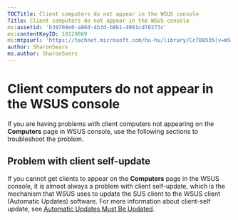 ```yaml
---
TOCTitle: Client computers do not appear in the WSUS console
Title: Client computers do not appear in the WSUS console
ms:assetid: 'b39704e0-a86d-4b3d-b8b1-4081cd78273c'
ms:contentKeyID: 18129869
ms:mtpsurl: 'https://technet.microsoft.com/hu-hu/library/Cc708535(v=WS.10)'
author: SharonSears
ms.author: SharonSears
---
```


Client computers do not appear in the WSUS console
==================================================

If you are having problems with client computers not appearing on the **Computers** page in WSUS console, use the following sections to troubleshoot the problem.

Problem with client self-update
-------------------------------

If you cannot get clients to appear on the **Computers** page in the WSUS console, it is almost always a problem with client self-update, which is the mechanism that WSUS uses to update the SUS client to the WSUS client (Automatic Updates) software. For more information about client-self update, see [Automatic Updates Must Be Updated](https://technet.microsoft.com/b23562a8-1a97-45c0-833e-084cd463d037).
